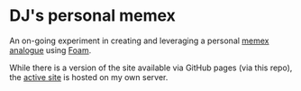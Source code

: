 # DJ's personal memex

An on-going experiment in creating and leveraging a personal [memex analogue](https://en.wikipedia.org/wiki/Memex) using [Foam](https://foambubble.github.io/).

While there is a version of the site available via GitHub pages (via this repo), the [active site](https://djon.es/memex/) is hosted on my own server.

 

